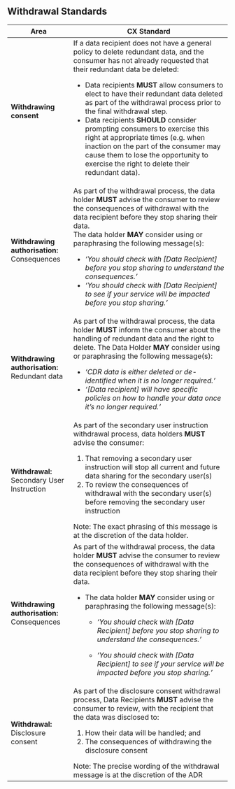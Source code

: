 
## Withdrawal Standards

|Area|CX Standard|
|-------------------|------------------------------|
|**Withdrawing consent**|If a data recipient does not have a general policy to delete redundant data, and the consumer has not already requested that their redundant data be deleted: <ul><li>Data recipients **MUST** allow consumers to elect to have their redundant data deleted as part of the withdrawal process prior to the final withdrawal step. </li><li>Data recipients **SHOULD** consider prompting consumers to exercise this right at appropriate times (e.g. when inaction on the part of the consumer may cause them to lose the opportunity to exercise the right to delete their redundant data).</li></ul>|
| **Withdrawing authorisation:**<br>Consequences| As part of the withdrawal process, the data holder **MUST** advise the consumer to review the consequences of withdrawal with the data recipient before they stop sharing their data. <br/>The data holder **MAY** consider using or paraphrasing the following message(s):<ul><li>*‘You should check with [Data Recipient] before you stop sharing to understand the consequences.’*</li><li>*‘You should check with [Data Recipient] to see if your service will be impacted before you stop sharing.’*</li></ul>|
|**Withdrawing authorisation:**<br>Redundant data| As part of the withdrawal process, the data holder **MUST** inform the consumer about the handling of redundant data and the right to delete. The Data Holder **MAY** consider using or paraphrasing the following message(s):<br/><ul><li>*‘CDR data is either deleted or de-identified when it is no longer required.’*</li><li>*‘[Data recipient] will have specific policies on how to handle your data once it’s no longer required.’*</li></ul> |
|**Withdrawal:**<br/>Secondary User Instruction|As part of the secondary user instruction withdrawal process, data holders **MUST** advise the consumer:<br/><ol><li>That removing a secondary user instruction will stop all current and future data sharing for the secondary user(s)</li><li>To review the consequences of withdrawal with the secondary user(s) before removing the secondary user instruction</li></ol>Note: The exact phrasing of this message is at the discretion of the data holder.|
| **Withdrawing authorisation:**<br>Consequences| As part of the withdrawal process, the data holder **MUST** advise the consumer to review the consequences of withdrawal with the data recipient before they stop sharing their data. <ul><li>The data holder **MAY** consider using or paraphrasing the following message(s):</li><ul><li>*‘You should check with [Data Recipient] before you stop sharing to understand the consequences.’*</ul></li><ul><li>*‘You should check with [Data Recipient] to see if your service will be impacted before you stop sharing.’*</li></ul></ul>|
|**Withdrawal:** Disclosure consent |As part of the disclosure consent withdrawal process, Data Recipients **MUST** advise the consumer to review, with the recipient that the data was disclosed to:<ol><li>How their data will be handled; and</li><li>The consequences of withdrawing the disclosure consent</li></ol>Note: The precise wording of the withdrawal message is at the discretion of the ADR|
